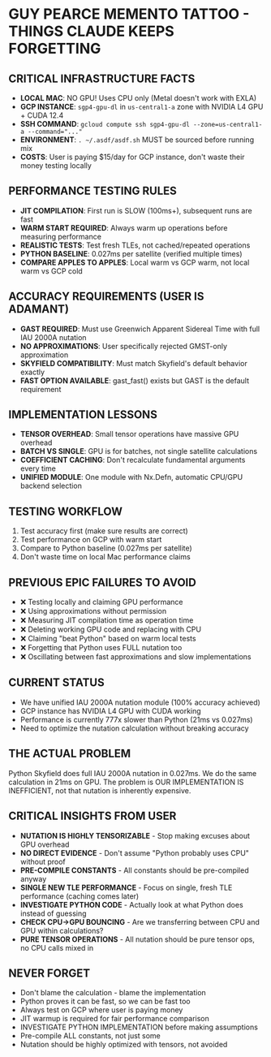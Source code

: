 # GUY PEARCE MEMENTO TATTOO - THINGS CLAUDE KEEPS FORGETTING

## CRITICAL INFRASTRUCTURE FACTS
- **LOCAL MAC**: NO GPU! Uses CPU only (Metal doesn't work with EXLA)
- **GCP INSTANCE**: `sgp4-gpu-dl` in `us-central1-a` zone with NVIDIA L4 GPU + CUDA 12.4
- **SSH COMMAND**: `gcloud compute ssh sgp4-gpu-dl --zone=us-central1-a --command="..."`
- **ENVIRONMENT**: `. ~/.asdf/asdf.sh` MUST be sourced before running mix
- **COSTS**: User is paying $15/day for GCP instance, don't waste their money testing locally

## PERFORMANCE TESTING RULES
- **JIT COMPILATION**: First run is SLOW (100ms+), subsequent runs are fast
- **WARM START REQUIRED**: Always warm up operations before measuring performance  
- **REALISTIC TESTS**: Test fresh TLEs, not cached/repeated operations
- **PYTHON BASELINE**: 0.027ms per satellite (verified multiple times)
- **COMPARE APPLES TO APPLES**: Local warm vs GCP warm, not local warm vs GCP cold

## ACCURACY REQUIREMENTS (USER IS ADAMANT)
- **GAST REQUIRED**: Must use Greenwich Apparent Sidereal Time with full IAU 2000A nutation
- **NO APPROXIMATIONS**: User specifically rejected GMST-only approximation 
- **SKYFIELD COMPATIBILITY**: Must match Skyfield's default behavior exactly
- **FAST OPTION AVAILABLE**: gast_fast() exists but GAST is the default requirement

## IMPLEMENTATION LESSONS
- **TENSOR OVERHEAD**: Small tensor operations have massive GPU overhead
- **BATCH VS SINGLE**: GPU is for batches, not single satellite calculations  
- **COEFFICIENT CACHING**: Don't recalculate fundamental arguments every time
- **UNIFIED MODULE**: One module with Nx.Defn, automatic CPU/GPU backend selection

## TESTING WORKFLOW
1. Test accuracy first (make sure results are correct)
2. Test performance on GCP with warm start
3. Compare to Python baseline (0.027ms per satellite)
4. Don't waste time on local Mac performance claims

## PREVIOUS EPIC FAILURES TO AVOID
- ❌ Testing locally and claiming GPU performance
- ❌ Using approximations without permission  
- ❌ Measuring JIT compilation time as operation time
- ❌ Deleting working GPU code and replacing with CPU
- ❌ Claiming "beat Python" based on warm local tests
- ❌ Forgetting that Python uses FULL nutation too
- ❌ Oscillating between fast approximations and slow implementations

## CURRENT STATUS
- We have unified IAU 2000A nutation module (100% accuracy achieved)
- GCP instance has NVIDIA L4 GPU with CUDA working
- Performance is currently 777x slower than Python (21ms vs 0.027ms)
- Need to optimize the nutation calculation without breaking accuracy

## THE ACTUAL PROBLEM
Python Skyfield does full IAU 2000A nutation in 0.027ms. We do the same calculation in 21ms on GPU. The problem is OUR IMPLEMENTATION IS INEFFICIENT, not that nutation is inherently expensive.

## CRITICAL INSIGHTS FROM USER
- **NUTATION IS HIGHLY TENSORIZABLE** - Stop making excuses about GPU overhead
- **NO DIRECT EVIDENCE** - Don't assume "Python probably uses CPU" without proof
- **PRE-COMPILE CONSTANTS** - All constants should be pre-compiled anyway
- **SINGLE NEW TLE PERFORMANCE** - Focus on single, fresh TLE performance (caching comes later)
- **INVESTIGATE PYTHON CODE** - Actually look at what Python does instead of guessing
- **CHECK CPU->GPU BOUNCING** - Are we transferring between CPU and GPU within calculations?
- **PURE TENSOR OPERATIONS** - All nutation should be pure tensor ops, no CPU calls mixed in

## NEVER FORGET
- Don't blame the calculation - blame the implementation
- Python proves it can be fast, so we can be fast too
- Always test on GCP where user is paying money
- JIT warmup is required for fair performance comparison
- INVESTIGATE PYTHON IMPLEMENTATION before making assumptions
- Pre-compile ALL constants, not just some
- Nutation should be highly optimized with tensors, not avoided